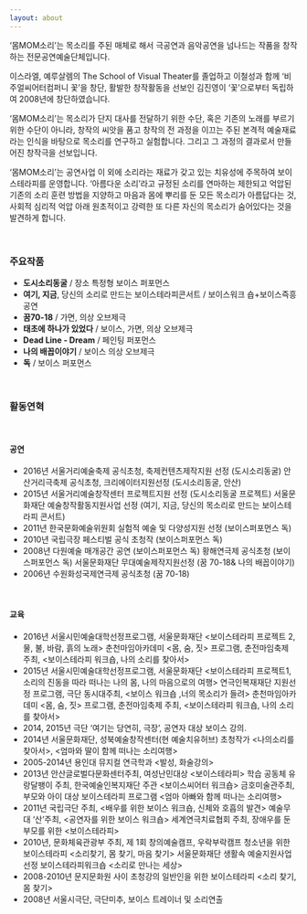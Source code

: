 ```yaml
---
layout: about
---
```


‘몸MOM소리’는 목소리를 주된 매체로 해서 극공연과 음악공연을 넘나드는 작품을 창작하는 전문공연예술단체입니다.

이스라엘, 예루살렘의 The School of Visual Theater를 졸업하고 이철성과 함께 ‘비주얼씨어터컴퍼니 꽃’을 창단, 활발한 창작활동을 선보인 김진영이 ‘꽃’으로부터 독립하여 2008년에 창단하였습니다.

‘몸MOM소리’는 목소리가 단지 대사를 전달하기 위한 수단, 혹은 기존의 노래를 부르기 위한 수단이 아니라, 창작의 씨앗을 품고 창작의 전 과정을 이끄는 주된 본격적 예술재료라는 인식을 바탕으로 목소리를 연구하고 실험합니다. 그리고 그 과정의 결과로서 만들어진 창작극을 선보입니다.

‘몸MOM소리’는 공연사업 이 외에 소리라는 재료가 갖고 있는 치유성에 주목하여 보이스테라피를 운영합니다. ‘아름다운 소리’라고 규정된 소리를 연마하는 제한되고 억압된 기존의 소리 훈련 방법을 지양하고 마음과 몸에 뿌리를 둔 모든 목소리가 아름답다는 것, 사회적 심리적 억압 아래 원초적이고 강력한 또 다른 자신의 목소리가 숨어있다는 것을 발견하게 합니다.

&nbsp;

### 주요작품

- **도시소리동굴** / 장소 특정형 보이스 퍼포먼스
- **여기, 지금**, 당신의 소리로 만드는 보이스테라피콘서트 / 보이스워크 숍+보이스즉흥공연
- **꿈70-18** / 가면, 의상 오브제극
- **태초에 하나가 있었다** / 보이스, 가면, 의상 오브제극
- **Dead Line - Dream** / 페인팅 퍼포먼스
- **나의 배꼽이야기** / 보이스 의상 오브제극
- **독** / 보이스 퍼포먼스

&nbsp;

### 활동연혁

&nbsp;

#### 공연

- 2016년 서울거리예술축제 공식초청, 축제컨텐츠제작지원 선정 (도시소리동굴)
       안산거리극축제 공식초청, 크리에이터지원선정 (도시소리동굴, 안산)
- 2015년 서울거리예술창작센터 프로젝트지원 선정 (도시소리동굴 프로젝트)
       서울문화재단 예술창작활동지원사업 선정
       (여기, 지금, 당신의 목소리로 만드는 보이스테라피 콘서트)
- 2011년 한국문화예술위원회 실험적 예술 및 다양성지원 선정 (보이스퍼포먼스 독)
- 2010년 국립극장 페스티벌 공식 초청작 (보이스퍼포먼스 독)
- 2008년 다원예술 매개공간 공연 (보이스퍼포먼스 독)
      황해연극제 공식초청 (보이스퍼포먼스 독)
      서울문화재단 무대예술제작지원선정 (꿈 70-18& 나의 배꼽이야기)
- 2006년 수원화성국제연극제 공식초청 (꿈 70-18)

&nbsp;

#### 교육

- 2016년 서울시민예술대학선정프로그램, 서울문화재단
     &lt;보이스테라피 프로젝트 2, 물, 불, 바람, 흙의 노래&gt;
      춘천마임아카데미 &lt;몸, 숨, 짓&gt; 프로그램, 춘전마임축제 주최,
     &lt;보이스테라피 워크숍, 나의 소리를 찾아서&gt;
- 2015년 서울시민예술대학선정프로그램, 서울문화재단
     &lt;보이스테라피 프로젝트1, 소리의 진동을 따라 떠나는 나의 몸, 나의 마음으로의 여행&gt;
      연극인복재재단 지원선정 프로그램, 극단 동시대주최,
     &lt;보이스 워크숍 ,너의 목소리가 들려&gt;
       춘천마임아카데미 &lt;몸, 숨, 짓&gt; 프로그램, 춘전마임축제 주최,
     &lt;보이스테라피 워크숍, 나의 소리를 찾아서&gt;
- 2014, 2015년 극단 ‘여기는 당연히, 극장’, 공연자 대상 보이스 강의.
- 2014년 서울문화재단, 성북예술창작센터(현 예술치유허브) 초청작가
     &lt;나의소리를 찾아서&gt;, &lt;엄마와 딸이 함께 떠나는 소리여행&gt;
- 2005-2014년 용인대 뮤지컬 연극학과 &lt;발성, 화술강의&gt;
- 2013년 안산글로벌다문화센터주최, 여성난민대상
      &lt;보이스테라피&gt;
       학습 공동체 유랑달팽이 주최, 한국예술인복지재단 주관
      &lt;보이스씨어터 워크숍&gt;
       금호미술관주최, 부모와 아이 대상 보이스테라피 프로그램
      &lt;엄마 아빠와 함께 떠나는 소리여행&gt;
- 2011년 국립극단 주최,
     &lt;배우를 위한 보이스 워크숍, 신체와 호흡의 발견&gt;
     예술무대 ‘산’주최,
     &lt;공연자를 위한 보이스 워크숍&gt;
     세계연극치료협회 주최,
    장애우를 둔 부모를 위한 &lt;보이스테라피&gt;
- 2010년, 문화체육관광부 주최, 제 1회 창의예술캠프, 우락부락캠프
    청소년을 위한 보이스테라피 &lt;소리찾기, 몸 찾기, 마음 찾기&gt;
       서울문화재단 생활속 예술지원사업선정
    보이스테라피워크숍 &lt;소리로 만나는 세상&gt;
- 2008-2010년 문지문화원 사이 초청강의
    일반인을 위한 보이스테라피 &lt;소리 찾기, 몸 찾기&gt;
- 2008년 서울시극단, 극단미추, 보이스 트레이너 및 소리연출
